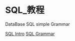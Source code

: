 # SQL_教程
DataBase SQL simple Grammar 

[SQL Intro](https://github.com/jambestwick/SQL_Grammar/blob/main/Introduction.md)
[SQL Grammar](https://github.com/jambestwick/SQL_Grammar/blob/main/grammar.md)
